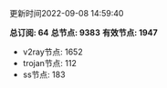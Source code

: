 更新时间2022-09-08 14:59:40

**总订阅: 64**
**总节点: 9383**
**有效节点: 1947**
- v2ray节点: 1652
- trojan节点: 112
- ss节点: 183

